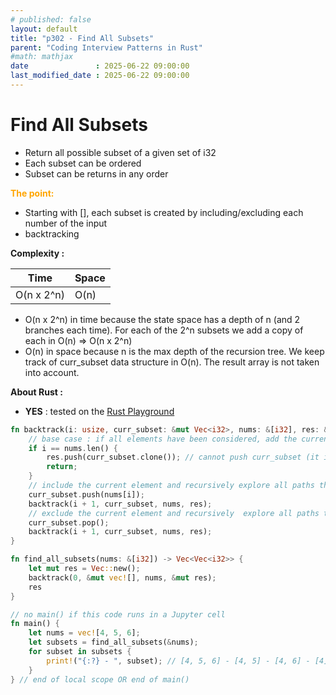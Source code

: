 ```yaml
---
# published: false
layout: default
title: "p302 - Find All Subsets"
parent: "Coding Interview Patterns in Rust"
#math: mathjax
date               : 2025-06-22 09:00:00
last_modified_date : 2025-06-22 09:00:00
---
```


# Find All Subsets

* Return all possible subset of a given set of i32
* Each subset can be ordered
* Subset can be returns in any order

<span style="color:orange"><b>The point:</b></span>

* Starting with [], each subset is created by including/excluding each number of the input
* backtracking

**Complexity :**

| Time        | Space |
|-------------|-------|
| O(n x 2^n)  | O(n)  |

* O(n x 2^n) in time because the state space has a depth of n (and 2 branches each time). For each of the 2^n subsets we add a copy of each in O(n) => O(n x 2^n) 
* O(n) in space because n is the max depth of the recursion tree. We keep track of curr_subset data structure in O(n). The result array is not taken into account.



**About Rust :**
* **YES** : tested on the [Rust Playground](https://play.rust-lang.org/)






<!-- <span style="color:red"><b>TODO : </b></span> 
* Add comments in code -->


<!-- * <span style="color:lime"><b>Preferred solution?</b></span>      -->




```rust
fn backtrack(i: usize, curr_subset: &mut Vec<i32>, nums: &[i32], res: &mut Vec<Vec<i32>>) {
    // base case : if all elements have been considered, add the current subset to res
    if i == nums.len() {
        res.push(curr_subset.clone()); // cannot push curr_subset (it is used afterward) so we push a clone of it
        return;
    }
    // include the current element and recursively explore all paths that branch from this subset
    curr_subset.push(nums[i]);
    backtrack(i + 1, curr_subset, nums, res);
    // exclude the current element and recursively  explore all paths that branch from this subset
    curr_subset.pop();
    backtrack(i + 1, curr_subset, nums, res);
}

fn find_all_subsets(nums: &[i32]) -> Vec<Vec<i32>> {
    let mut res = Vec::new();
    backtrack(0, &mut vec![], nums, &mut res);
    res
}

// no main() if this code runs in a Jupyter cell
fn main() {
    let nums = vec![4, 5, 6];
    let subsets = find_all_subsets(&nums);
    for subset in subsets {
        print!("{:?} - ", subset); // [4, 5, 6] - [4, 5] - [4, 6] - [4] - [5, 6] - [5] - [6] - [] - 
    }
} // end of local scope OR end of main()

```
